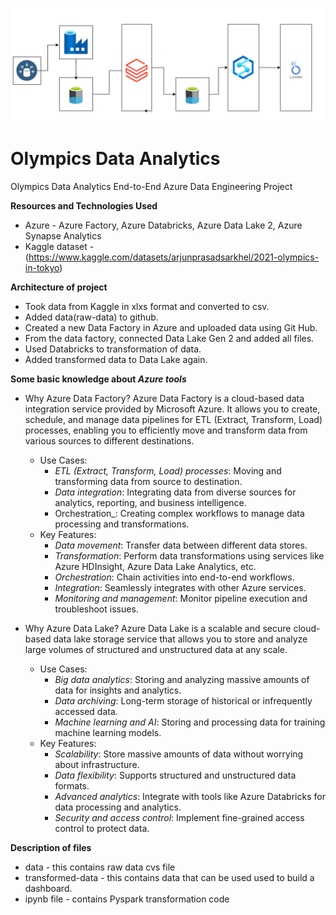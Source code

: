 ![Project Architecture](https://github.com/rishkhandelwal/OlampicsData-DataEngineering/blob/main/archiOlym.png)
# Olympics Data Analytics
Olympics Data Analytics End-to-End Azure Data Engineering Project

**Resources and Technologies Used**
- Azure - Azure Factory, Azure Databricks, Azure Data Lake 2, Azure Synapse Analytics
- Kaggle dataset - (https://www.kaggle.com/datasets/arjunprasadsarkhel/2021-olympics-in-tokyo)

**Architecture of project**
- Took data from Kaggle in xlxs format and converted to csv.
- Added data(raw-data) to github.
- Created a new Data Factory in Azure and uploaded data using Git Hub.
- From the data factory, connected Data Lake Gen 2 and added all files.
- Used Databricks to transformation of data.
- Added transformed data to Data Lake again.

**Some basic knowledge about _Azure tools_**
- Why Azure Data Factory?
  Azure Data Factory is a cloud-based data integration service provided by Microsoft Azure. It allows you to create, schedule, and manage data pipelines
  for ETL (Extract, Transform, Load) processes, enabling you to efficiently move and transform data from various sources to different destinations.
  - Use Cases:
    - _ETL (Extract, Transform, Load) processes_: Moving and transforming data from source to destination.
    - _Data integration_: Integrating data from diverse sources for analytics, reporting, and business intelligence.
    - Orchestration_: Creating complex workflows to manage data processing and transformations.
  - Key Features:
    - _Data movement_: Transfer data between different data stores.
    - _Transformation_: Perform data transformations using services like Azure HDInsight, Azure Data Lake Analytics, etc.
    - _Orchestration_: Chain activities into end-to-end workflows.
    - _Integration_: Seamlessly integrates with other Azure services.
    - _Monitoring and management_: Monitor pipeline execution and troubleshoot issues.

- Why Azure Data Lake?
  Azure Data Lake is a scalable and secure cloud-based data lake storage service that allows you to store and analyze large volumes of structured and
  unstructured data at any scale.
  - Use Cases:
    - _Big data analytics_: Storing and analyzing massive amounts of data for insights and analytics.
    - _Data archiving_: Long-term storage of historical or infrequently accessed data.
    - _Machine learning and AI_: Storing and processing data for training machine learning models.
  - Key Features:
    - _Scalability_: Store massive amounts of data without worrying about infrastructure.
    - _Data flexibility_: Supports structured and unstructured data formats.
    - _Advanced analytics_: Integrate with tools like Azure Databricks for data processing and analytics.
    - _Security and access control_: Implement fine-grained access control to protect data.
 
**Description of files**
- data - this contains raw data cvs file
- transformed-data - this contains data that can be used used to build a dashboard.
- ipynb file - contains Pyspark transformation code

